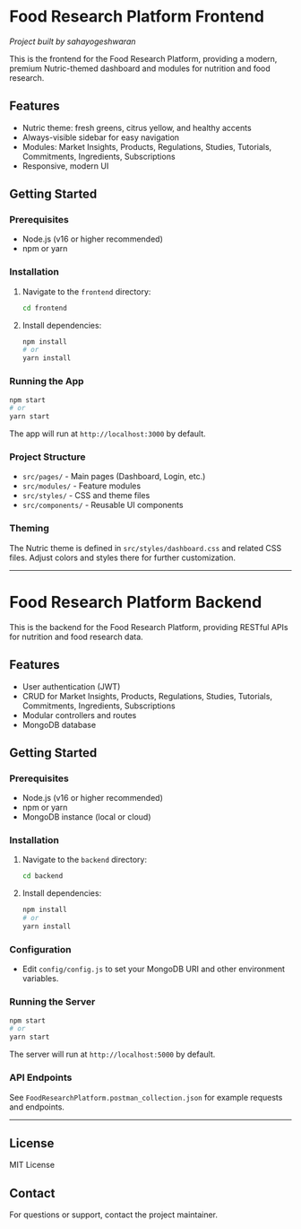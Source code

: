 # Food Research Platform Frontend

_Project built by sahayogeshwaran_

This is the frontend for the Food Research Platform, providing a modern, premium Nutric-themed dashboard and modules for nutrition and food research.

## Features

- Nutric theme: fresh greens, citrus yellow, and healthy accents
- Always-visible sidebar for easy navigation
- Modules: Market Insights, Products, Regulations, Studies, Tutorials, Commitments, Ingredients, Subscriptions
- Responsive, modern UI

## Getting Started

### Prerequisites

- Node.js (v16 or higher recommended)
- npm or yarn

### Installation

1. Navigate to the `frontend` directory:
   ```sh
   cd frontend
   ```
2. Install dependencies:
   ```sh
   npm install
   # or
   yarn install
   ```

### Running the App

```sh
npm start
# or
yarn start
```

The app will run at `http://localhost:3000` by default.

### Project Structure

- `src/pages/` - Main pages (Dashboard, Login, etc.)
- `src/modules/` - Feature modules
- `src/styles/` - CSS and theme files
- `src/components/` - Reusable UI components

### Theming

The Nutric theme is defined in `src/styles/dashboard.css` and related CSS files. Adjust colors and styles there for further customization.

---

# Food Research Platform Backend

This is the backend for the Food Research Platform, providing RESTful APIs for nutrition and food research data.

## Features

- User authentication (JWT)
- CRUD for Market Insights, Products, Regulations, Studies, Tutorials, Commitments, Ingredients, Subscriptions
- Modular controllers and routes
- MongoDB database

## Getting Started

### Prerequisites

- Node.js (v16 or higher recommended)
- npm or yarn
- MongoDB instance (local or cloud)

### Installation

1. Navigate to the `backend` directory:
   ```sh
   cd backend
   ```
2. Install dependencies:
   ```sh
   npm install
   # or
   yarn install
   ```

### Configuration

- Edit `config/config.js` to set your MongoDB URI and other environment variables.

### Running the Server

```sh
npm start
# or
yarn start
```

The server will run at `http://localhost:5000` by default.

### API Endpoints

See `FoodResearchPlatform.postman_collection.json` for example requests and endpoints.

---

## License

MIT License

## Contact

For questions or support, contact the project maintainer.
